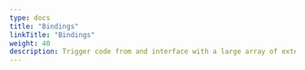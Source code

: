 ```yaml
---
type: docs
title: "Bindings"
linkTitle: "Bindings"
weight: 40
description: Trigger code from and interface with a large array of external resources
---
```

